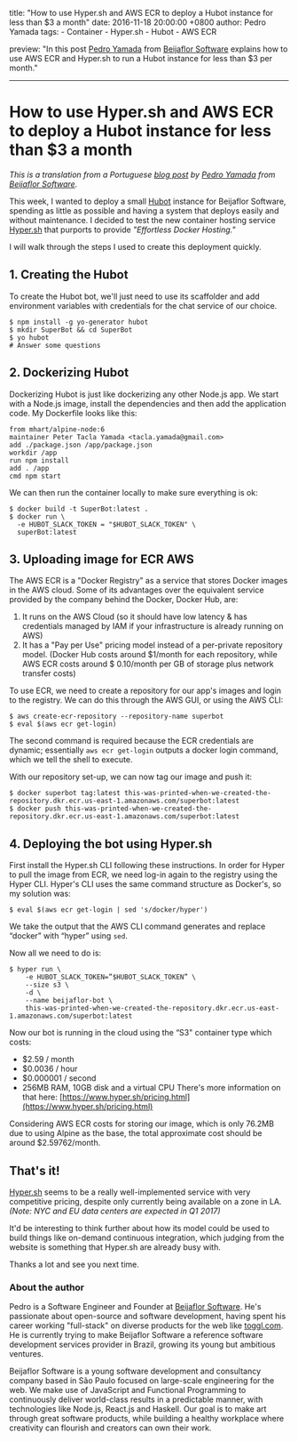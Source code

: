 title: "How to use Hyper.sh and AWS ECR to deploy a Hubot instance for less than $3 a month"
date: 2016-11-18 20:00:00 +0800
author: Pedro Yamada
tags:
    - Container
    - Hyper.sh
    - Hubot
    - AWS ECR

preview: "In this post [Pedro Yamada](https://twitter.com/yamadapc) from [Beijaflor Software](https://beijaflor.io/) explains how to use AWS ECR and Hyper.sh to run a Hubot instance for less than $3 per month."

---

# How to use Hyper.sh and AWS ECR to deploy a Hubot instance for less than $3 a month

*This is a translation from a Portuguese [blog post](https://t.co/TWuSSORp7h) by [Pedro Yamada](https://twitter.com/yamadapc) from [Beijaflor Software](https://beijaflor.io/).*

This week, I wanted to deploy a small [Hubot](https://hubot.github.com/) instance for Beijaflor Software, spending as little as possible and having a system that deploys easily and without maintenance. I decided to test the new container hosting service [Hyper.sh](https://hyper.sh/) that purports to provide *"Effortless Docker Hosting."*

I will walk through the steps I used to create this deployment quickly.

## 1. Creating the Hubot

To create the Hubot bot, we'll just need to use its scaffolder and add environment variables with credentials for the chat service of our choice.

```
$ npm install -g yo-generator hubot
$ mkdir SuperBot && cd SuperBot
$ yo hubot
# Answer some questions
```

## 2. Dockerizing Hubot

Dockerizing Hubot is just like dockerizing any other Node.js app. We start with a Node.js image, install the dependencies and then add the application code. My Dockerfile looks like this:

```
from mhart/alpine-node:6
maintainer Peter Tacla Yamada <tacla.yamada@gmail.com>
add ./package.json /app/package.json
workdir /app
run npm install
add . /app
cmd npm start
```

We can then run the container locally to make sure everything is ok:

```
$ docker build -t SuperBot:latest .
$ docker run \
  -e HUBOT_SLACK_TOKEN = "$HUBOT_SLACK_TOKEN" \
  superBot:latest
```

## 3. Uploading image for ECR AWS

The AWS ECR is a "Docker Registry" as a service that stores Docker images in the AWS cloud. Some of its advantages over the equivalent service provided by the company behind the Docker, Docker Hub, are:

1. It runs on the AWS Cloud (so it should have low latency & has credentials managed by IAM if your infrastructure is already running on AWS)
2. It has a "Pay per Use" pricing model instead of a per-private repository model. (Docker Hub costs around $1/month for each repository, while AWS ECR costs around $ 0.10/month per GB of storage plus network transfer costs)

To use ECR, we need to create a repository for our app's images and login to the registry. We can do this through the AWS GUI, or using the AWS CLI:

```
$ aws create-ecr-repository --repository-name superbot
$ eval $(aws ecr get-login)
```

The second command is required because the ECR credentials are dynamic; essentially ```aws ecr get-login``` outputs a docker login command, which we tell the shell to execute.

With our repository set-up, we can now tag our image and push it:

```
$ docker superbot tag:latest this-was-printed-when-we-created-the-repository.dkr.ecr.us-east-1.amazonaws.com/superbot:latest
$ docker push this-was-printed-when-we-created-the-repository.dkr.ecr.us-east-1.amazonaws.com/superbot:latest
```

## 4. Deploying the bot using Hyper.sh

First install the Hyper.sh CLI following these instructions. In order for Hyper to pull the image from ECR, we need log-in again to the registry using the Hyper CLI. Hyper's CLI uses the same command structure as Docker's, so my solution was:

```
$ eval $(aws ecr get-login | sed 's/docker/hyper')
```

We take the output that the AWS CLI command generates and replace “docker” with “hyper” using ```sed```.

Now all we need to do is:

```
$ hyper run \
    -e HUBOT_SLACK_TOKEN=”$HUBOT_SLACK_TOKEN” \
    --size s3 \
    -d \
    --name beijaflor-bot \
    this-was-printed-when-we-created-the-repository.dkr.ecr.us-east-1.amazonaws.com/superbot:latest
```

Now our bot is running in the cloud using the “S3" container type which costs:

- $2.59 / month
- $0.0036 / hour
- $0.000001 / second
- 256MB RAM, 10GB disk and a virtual CPU
There's more information on that here: [https://www.hyper.sh/pricing.html](https://www.hyper.sh/pricing.html)

Considering AWS ECR costs for storing our image, which is only 76.2MB due to using Alpine as the base, the total approximate cost should be around $2.59762/month.

## That's it!

[Hyper.sh](http://hyper.sh/) seems to be a really well-implemented service with very competitive pricing, despite only currently being available on a zone in LA. _(Note: NYC and EU data centers are expected in Q1 2017)_

It'd be interesting to think further about how its model could be used to build things like on-demand continuous integration, which judging from the website is something that Hyper.sh are already busy with.

Thanks a lot and see you next time.

### About the author

Pedro is a Software Engineer and Founder at [Beijaflor Software](https://beijaflor.io/). He's passionate about open-source and software development, having spent his career working "full-stack" on diverse products for the web like [toggl.com](https://toggl.com/). He is currently trying to make Beijaflor Software a reference software development services provider in Brazil, growing its young but ambitious ventures.

Beijaflor Software is a young software development and consultancy company based in São Paulo focused on large-scale engineering for the web. We make use of JavaScript and Functional Programming to continuously deliver world-class results in a predictable manner, with technologies like Node.js, React.js and Haskell. Our goal is to make art through great software products, while building a healthy workplace where creativity can flourish and creators can own their work.
